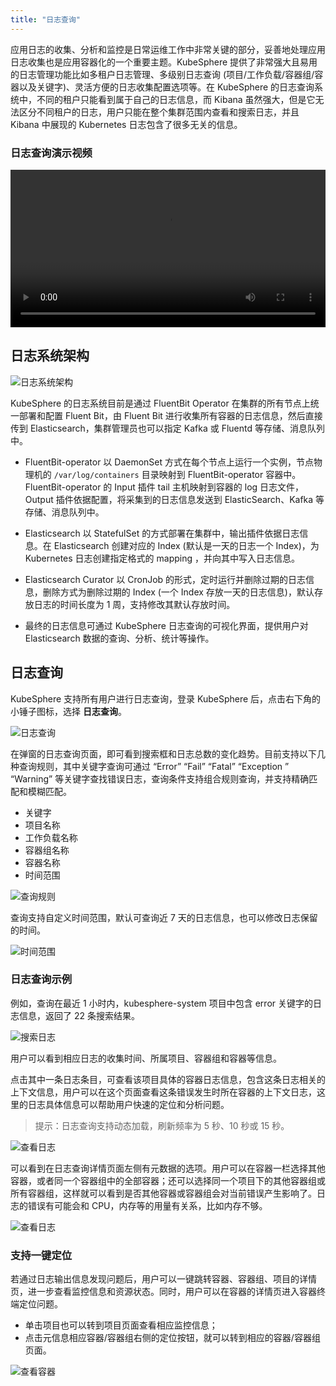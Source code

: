 ```yaml
---
title: "日志查询"
---
```


应用日志的收集、分析和监控是日常运维工作中非常关键的部分，妥善地处理应用日志收集也是应用容器化的一个重要主题。KubeSphere 提供了非常强大且易用的日志管理功能比如多租户日志管理、多级别日志查询 (项目/工作负载/容器组/容器以及关键字)、灵活方便的日志收集配置选项等。在 KubeSphere 的日志查询系统中，不同的租户只能看到属于自己的日志信息，而 Kibana 虽然强大，但是它无法区分不同租户的日志，用户只能在整个集群范围内查看和搜索日志，并且 Kibana 中展现的 Kubernetes 日志包含了很多无关的信息。

### 日志查询演示视频

<video controls="controls" style="width: 100% !important; height: auto !important;">
  <source type="video/mp4" src="https://kubesphere-docs.pek3b.qingstor.com/video/kubesphere-log.mov">
</video>

## 日志系统架构

![日志系统架构](https://pek3b.qingstor.com/kubesphere-docs/png/20190410010910.png)

KubeSphere 的日志系统目前是通过 FluentBit Operator 在集群的所有节点上统一部署和配置 Fluent Bit，由 Fluent Bit 进行收集所有容器的日志信息，然后直接传到 Elasticsearch，集群管理员也可以指定 Kafka 或 Fluentd 等存储、消息队列中。

- FluentBit-operator 以 DaemonSet 方式在每个节点上运⾏⼀个实例，节点物理机的 `/var/log/containers` 目录映射到 FluentBit-operator 容器中。 FluentBit-operator 的 Input 插件 tail 主机映射到容器的 log 日志文件，Output 插件依据配置，将采集到的⽇志信息发送到 ElasticSearch、Kafka 等存储、消息队列中。

- Elasticsearch 以 StatefulSet 的方式部署在集群中，输出插件依据⽇志信息。在 Elasticsearch 创建对应的 Index (默认是⼀天的日志一个 Index)，为 Kubernetes ⽇志创建指定格式的 mapping ，并向其中写⼊日志信息。

- Elasticsearch Curator 以 CronJob 的形式，定时运行并删除过期的日志信息，删除方式为删除过期的 Index (⼀个 Index 存放⼀天的日志信息)，默认存放⽇志的时间⻓度为 1 周，支持修改其默认存放时间。

- 最终的日志信息可通过 KubeSphere 日志查询的可视化界面，提供用户对 Elasticsearch 数据的查询、分析、统计等操作。

## 日志查询

KubeSphere 支持所有用户进行日志查询，登录 KubeSphere 后，点击右下角的小锤子图标，选择 **日志查询**。

![日志查询](https://pek3b.qingstor.com/kubesphere-docs/png/20190308101943.png)

在弹窗的日志查询页面，即可看到搜索框和日志总数的变化趋势。目前支持以下几种查询规则，其中关键字查询可通过 “Error” “Fail” “Fatal” “Exception ” “Warning” 等关键字查找错误日志，查询条件支持组合规则查询，并支持精确匹配和模糊匹配。

- 关键字
- 项目名称
- 工作负载名称
- 容器组名称
- 容器名称
- 时间范围

![查询规则](https://pek3b.qingstor.com/kubesphere-docs/png/20190308102212.png)

查询支持自定义时间范围，默认可查询近 7 天的日志信息，也可以修改日志保留的时间。

![时间范围](https://pek3b.qingstor.com/kubesphere-docs/png/20190308102748.png)

### 日志查询示例

例如，查询在最近 1 小时内，kubesphere-system 项目中包含 error 关键字的日志信息，返回了 22 条搜索结果。

![搜索日志](https://pek3b.qingstor.com/kubesphere-docs/png/20190308103255.png)

用户可以看到相应日志的收集时间、所属项目、容器组和容器等信息。

点击其中一条日志条目，可查看该项目具体的容器日志信息，包含这条日志相关的上下文信息，用户可以在这个页面查看这条错误发生时所在容器的上下文日志，这里的日志具体信息可以帮助用户快速的定位和分析问题。

> 提示：日志查询支持动态加载，刷新频率为 5 秒、10 秒或 15 秒。

![查看日志](https://pek3b.qingstor.com/kubesphere-docs/png/20190308103440.png)

可以看到在日志查询详情页面左侧有元数据的选项。用户可以在容器一栏选择其他容器，或者同一个容器组中的全部容器；还可以选择同一个项目下的其他容器组或所有容器组，这样就可以看到是否其他容器或容器组会对当前错误产生影响了。日志的错误有可能会和 CPU，内存等的用量有关系，比如内存不够。

![查看日志](https://pek3b.qingstor.com/kubesphere-docs/png/20190409132112.png)

### 支持一键定位

若通过日志输出信息发现问题后，用户可以一键跳转容器、容器组、项目的详情页，进一步查看监控信息和资源状态。同时，用户可以在容器的详情页进入容器终端定位问题。

- 单击项目也可以转到项目页面查看相应监控信息；
- 点击元信息相应容器/容器组右侧的定位按钮，就可以转到相应的容器/容器组页面。

![查看容器](https://pek3b.qingstor.com/kubesphere-docs/png/20190409133307.png)




